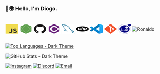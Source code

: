 ### 👋🌍 Hello, I'm Diogo.

<div style="display: inline_block"><br>
  <img align="center" alt="Ronaldo" height="30" width="40" src="https://raw.githubusercontent.com/devicons/devicon/master/icons/javascript/javascript-original.svg">
  <img align="center" alt="Ronaldo" height="30" width="40" src="https://raw.githubusercontent.com/devicons/devicon/master/icons/nodejs/nodejs-plain.svg">
  <img align="center" alt="Ronaldo" height="30" width="40" src="https://raw.githubusercontent.com/devicons/devicon/master/icons/github/github-original.svg">
  <img align="center" alt="Ronaldo" height="30" width="40" src="https://raw.githubusercontent.com/devicons/devicon/master/icons/csharp/csharp-plain.svg">
  <img align="center" alt="Ronaldo" height="30" width="40" src="https://github.com/devicons/devicon/blob/master/icons/mysql/mysql-plain.svg">
  <img align="center" alt="Ronaldo" height="30" width="40" src="https://github.com/devicons/devicon/blob/master/icons/php/php-plain.svg">
  <img align="center" alt="Ronaldo" height="30" width="40" src="https://github.com/devicons/devicon/blob/master/icons/vscode/vscode-original.svg">
  <img align="center" alt="Ronaldo" height="30" width="40" src="https://github.com/devicons/devicon/blob/master/icons/git/git-plain.svg">
  <img align="center" alt="Ronaldo" height="30" width="40" src="https://github.com/devicons/devicon/blob/master/icons/lua/lua-plain.svg">
  <img align="center" alt="Ronaldo" height="30" width="40" src="https://i.imgur.com/VJLHjfM.png">
</div>

<br>

[![Top Languages - Dark Theme](https://github-readme-stats.vercel.app/api/top-langs/?username=devbluen&layout=compact&theme=dark)](https://github.com/devbluen/github-readme-stats)

![GitHub Stats - Dark Theme](https://github-readme-stats.vercel.app/api?username=devbluen&show_icons=true&theme=dark)


[![Instagram](https://img.shields.io/badge/Instagram-%23E4405F.svg?&style=for-the-badge&logo=instagram&logoColor=white)](https://www.instagram.com/igdiogo)
[![Discord](https://img.shields.io/badge/Discord-%237289DA.svg?&style=for-the-badge&logo=discord&logoColor=white)](https://discord.com/users/871095722844495893)
[![Email](https://img.shields.io/badge/Email-%23D14836.svg?&style=for-the-badge&logo=gmail&logoColor=white)](mailto:diogodev@icloud.com)

